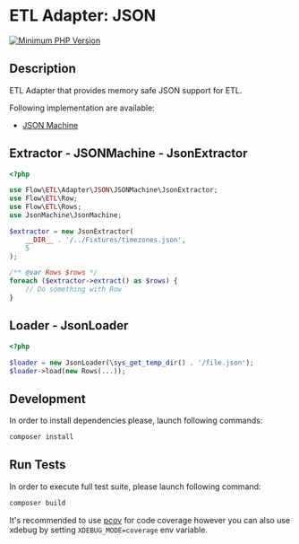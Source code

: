 # ETL Adapter: JSON

[![Minimum PHP Version](https://img.shields.io/badge/php-%3E%3D%207.4-8892BF.svg)](https://php.net/)

## Description

ETL Adapter that provides memory safe JSON support for ETL.

Following implementation are available: 
- [JSON Machine](https://github.com/halaxa/json-machine) 

## Extractor - JSONMachine - JsonExtractor

```php
<?php

use Flow\ETL\Adapter\JSON\JSONMachine\JsonExtractor;
use Flow\ETL\Row;
use Flow\ETL\Rows;
use JsonMachine\JsonMachine;

$extractor = new JsonExtractor(
    __DIR__ . '/../Fixtures/timezones.json', 
    5
);

/** @var Rows $rows */
foreach ($extractor->extract() as $rows) {
    // Do something with Row 
}
```

## Loader - JsonLoader

```php
<?php

$loader = new JsonLoader(\sys_get_temp_dir() . '/file.json');
$loader->load(new Rows(...));
```

## Development

In order to install dependencies please, launch following commands:

```bash
composer install
```

## Run Tests

In order to execute full test suite, please launch following command:

```bash
composer build
```

It's recommended to use [pcov](https://pecl.php.net/package/pcov) for code coverage however you can also use
xdebug by setting `XDEBUG_MODE=coverage` env variable.
